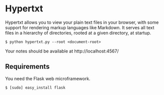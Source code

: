 # Hypertxt

Hypertxt allows you to view your plain text files in your browser,
with some support for rendering markup languages like Markdown. It
serves all text files in a hierarchy of directories, rooted at a
given directory, at startup.

    $ python hypertxt.py --root <document-root>

Your notes should be available at http://localhost:4567/

## Requirements

You need the Flask web microframework.

    $ [sudo] easy_install flask
